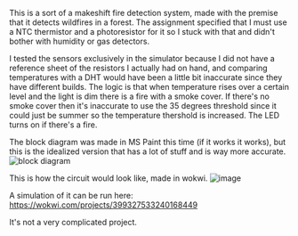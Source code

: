 This is a sort of a makeshift fire detection system, made with the premise that it detects wildfires in a forest. The assignment specified that I must use a NTC thermistor and a photoresistor for it so I stuck with that and didn't bother with humidity or gas detectors. 


I tested the sensors exclusively in the simulator because I did not have a reference sheet of the resistors I actually had on hand, and comparing temperatures with a DHT would have been a little bit inaccurate since they have different builds. The logic is that when temperature rises over a certain level and the light is dim there is a fire with a smoke cover. If there's no smoke cover then it's inaccurate to use the 35 degrees threshold since it could just be summer so the temperature thershold is increased. The LED turns on if there's a fire.


The block diagram was made in MS Paint this time (if it works it works), but this is the idealized version that has a lot of stuff and is way more accurate.
![block diagram](https://github.com/miautort/Arduino-Projects/assets/171256065/efbd9f2a-f0c9-4600-b87c-62bb440674ef)


This is how the circuit would look like, made in wokwi.
![image](https://github.com/miautort/Arduino-Projects/assets/171256065/db672c9e-23c6-4bbb-b6f8-8d16e6c7000b)


A simulation of it can be run here:
<https://wokwi.com/projects/399327533240168449>

It's not a very complicated project.
